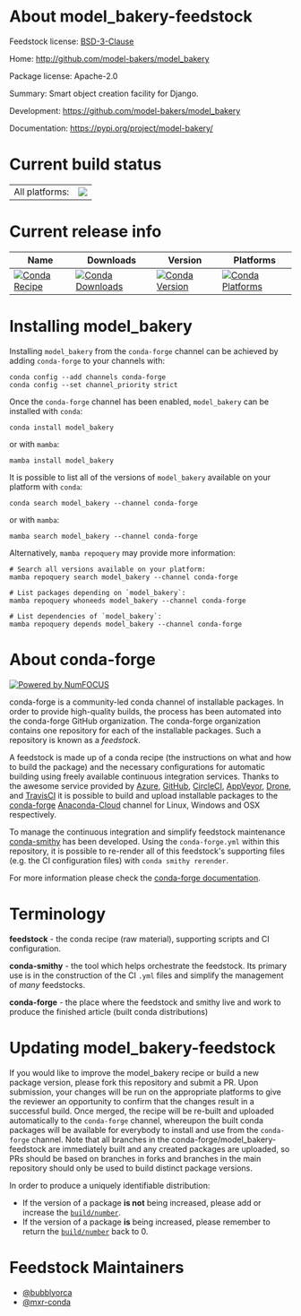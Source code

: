 About model_bakery-feedstock
============================

Feedstock license: [BSD-3-Clause](https://github.com/conda-forge/model_bakery-feedstock/blob/main/LICENSE.txt)

Home: http://github.com/model-bakers/model_bakery

Package license: Apache-2.0

Summary: Smart object creation facility for Django.

Development: https://github.com/model-bakers/model_bakery

Documentation: https://pypi.org/project/model-bakery/

Current build status
====================


<table><tr><td>All platforms:</td>
    <td>
      <a href="https://dev.azure.com/conda-forge/feedstock-builds/_build/latest?definitionId=9215&branchName=main">
        <img src="https://dev.azure.com/conda-forge/feedstock-builds/_apis/build/status/model_bakery-feedstock?branchName=main">
      </a>
    </td>
  </tr>
</table>

Current release info
====================

| Name | Downloads | Version | Platforms |
| --- | --- | --- | --- |
| [![Conda Recipe](https://img.shields.io/badge/recipe-model_bakery-green.svg)](https://anaconda.org/conda-forge/model_bakery) | [![Conda Downloads](https://img.shields.io/conda/dn/conda-forge/model_bakery.svg)](https://anaconda.org/conda-forge/model_bakery) | [![Conda Version](https://img.shields.io/conda/vn/conda-forge/model_bakery.svg)](https://anaconda.org/conda-forge/model_bakery) | [![Conda Platforms](https://img.shields.io/conda/pn/conda-forge/model_bakery.svg)](https://anaconda.org/conda-forge/model_bakery) |

Installing model_bakery
=======================

Installing `model_bakery` from the `conda-forge` channel can be achieved by adding `conda-forge` to your channels with:

```
conda config --add channels conda-forge
conda config --set channel_priority strict
```

Once the `conda-forge` channel has been enabled, `model_bakery` can be installed with `conda`:

```
conda install model_bakery
```

or with `mamba`:

```
mamba install model_bakery
```

It is possible to list all of the versions of `model_bakery` available on your platform with `conda`:

```
conda search model_bakery --channel conda-forge
```

or with `mamba`:

```
mamba search model_bakery --channel conda-forge
```

Alternatively, `mamba repoquery` may provide more information:

```
# Search all versions available on your platform:
mamba repoquery search model_bakery --channel conda-forge

# List packages depending on `model_bakery`:
mamba repoquery whoneeds model_bakery --channel conda-forge

# List dependencies of `model_bakery`:
mamba repoquery depends model_bakery --channel conda-forge
```


About conda-forge
=================

[![Powered by
NumFOCUS](https://img.shields.io/badge/powered%20by-NumFOCUS-orange.svg?style=flat&colorA=E1523D&colorB=007D8A)](https://numfocus.org)

conda-forge is a community-led conda channel of installable packages.
In order to provide high-quality builds, the process has been automated into the
conda-forge GitHub organization. The conda-forge organization contains one repository
for each of the installable packages. Such a repository is known as a *feedstock*.

A feedstock is made up of a conda recipe (the instructions on what and how to build
the package) and the necessary configurations for automatic building using freely
available continuous integration services. Thanks to the awesome service provided by
[Azure](https://azure.microsoft.com/en-us/services/devops/), [GitHub](https://github.com/),
[CircleCI](https://circleci.com/), [AppVeyor](https://www.appveyor.com/),
[Drone](https://cloud.drone.io/welcome), and [TravisCI](https://travis-ci.com/)
it is possible to build and upload installable packages to the
[conda-forge](https://anaconda.org/conda-forge) [Anaconda-Cloud](https://anaconda.org/)
channel for Linux, Windows and OSX respectively.

To manage the continuous integration and simplify feedstock maintenance
[conda-smithy](https://github.com/conda-forge/conda-smithy) has been developed.
Using the ``conda-forge.yml`` within this repository, it is possible to re-render all of
this feedstock's supporting files (e.g. the CI configuration files) with ``conda smithy rerender``.

For more information please check the [conda-forge documentation](https://conda-forge.org/docs/).

Terminology
===========

**feedstock** - the conda recipe (raw material), supporting scripts and CI configuration.

**conda-smithy** - the tool which helps orchestrate the feedstock.
                   Its primary use is in the construction of the CI ``.yml`` files
                   and simplify the management of *many* feedstocks.

**conda-forge** - the place where the feedstock and smithy live and work to
                  produce the finished article (built conda distributions)


Updating model_bakery-feedstock
===============================

If you would like to improve the model_bakery recipe or build a new
package version, please fork this repository and submit a PR. Upon submission,
your changes will be run on the appropriate platforms to give the reviewer an
opportunity to confirm that the changes result in a successful build. Once
merged, the recipe will be re-built and uploaded automatically to the
`conda-forge` channel, whereupon the built conda packages will be available for
everybody to install and use from the `conda-forge` channel.
Note that all branches in the conda-forge/model_bakery-feedstock are
immediately built and any created packages are uploaded, so PRs should be based
on branches in forks and branches in the main repository should only be used to
build distinct package versions.

In order to produce a uniquely identifiable distribution:
 * If the version of a package **is not** being increased, please add or increase
   the [``build/number``](https://docs.conda.io/projects/conda-build/en/latest/resources/define-metadata.html#build-number-and-string).
 * If the version of a package **is** being increased, please remember to return
   the [``build/number``](https://docs.conda.io/projects/conda-build/en/latest/resources/define-metadata.html#build-number-and-string)
   back to 0.

Feedstock Maintainers
=====================

* [@bubblyorca](https://github.com/bubblyorca/)
* [@mxr-conda](https://github.com/mxr-conda/)

